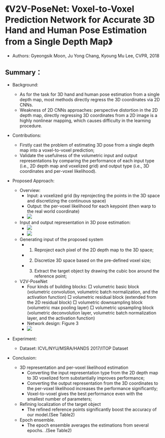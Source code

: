# 《V2V-PoseNet: Voxel-to-Voxel Prediction Network for Accurate 3D Hand and Human Pose Estimation from a Single Depth Map》
* Authors: Gyeongsik Moon, Ju Yong Chang, Kyoung Mu Lee, CVPR, 2018
## Summary：
- Background:
    * As for the task for 3D hand and human pose estimation from a single depth map, most methods directly regress the 3D coordinates via 2D CNNs. 
    * Weakness of 2D CNNs approaches: perspective distortion in the 2D depth map,  directly regressing 3D coordinates from a 2D image is a highly nonlinear mapping, which causes difficulty in the learning procedure.
- Contributions:
    * Firstly cast the problem of estimating 3D pose from a single depth map into a voxel-to-voxel prediction;
    * Validate the usefulness of the volumetric input and output representations by comparing the performance of each input type (i.e., 2D depth map and voxelized grid) and output type (i.e., 3D coordinates and per-voxel likelihood).
		
- Proposed Approach:
    * Overview: 
        * Input: a voxelized  grid (by reprojecting the points in the 3D space and discretizing the continuous space)
        * Output: the per-voxel likelihood for each keypoint (then warp to the real world coordinate)
        * ![](https://github.com/TerenceCYJ/3D_Pose_Papers/blob/master/Images/11.png)
    * Input and output representation in 3D pose estimation:
         * ![](https://github.com/TerenceCYJ/3D_Pose_Papers/blob/master/Images/12.png)
         * ![](https://github.com/TerenceCYJ/3D_Pose_Papers/blob/master/Images/13.png)
    * Generating input of the proposed system
        * 1. Reproject each pixel of the 2D depth map to the 3D space;
        * 2. Discretize 3D space based on the pre-defined voxel size;
        * 3. Extract the target object by drawing the cubic box around the reference point;
    * V2V-PoseNet
        * Four kinds of building blocks: 
				□ volumetric basic block (volumetric convolution, volumetric batch normalization, and the activation function)
				□ volumetric residual block (extended from the 2D residual block)
				□ volumetric downsampling block (volumetric max pooling layer)
				□ volumetric upsampling block (volumetric deconvolution layer, volumetric batch normalization layer, and the activation function)
        * Network design: Figure 3
        * ![](https://github.com/TerenceCYJ/3D_Pose_Papers/blob/master/Images/14.png)
- Experiment:
    * Dataset: ICVL/NYU/MSRA/HANDS 2017/ITOP Dataset
- Conclusion:
    * 3D representation and per-voxel likelihood estimation
        * Converting the input representation type from the 2D depth map to 3D voxelized form substantially improves performance;
        * Converting the output representation from the 3D coordinates to the per-voxel likelihood increases the performance significantly;
        * Voxel-to-voxel gives the best performance even with the smallest number of parameters; 
    * Refining localization of the target object
        * The refined reference points significantly boost the accuracy of our model.(See Table2)
    * Epoch ensemble. 
        * The epoch ensemble averages the estimations from several epochs. .(See Table2)
